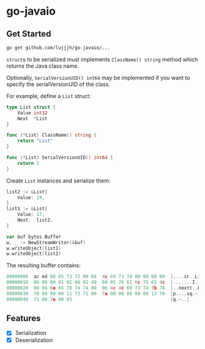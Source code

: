 # go-javaio

## Get Started

```sh
go get github.com/lujjjh/go-javaio/...
```

`struct`s to be serialized must implements `ClassName() string` method
which returns the Java class name.

Optionally, `SerialVersionUID() int64` may be implemented if you want to
specify the serialVersionUID of the class.

For example, define a `List` struct:

```go
type List struct {
	Value int32
	Next  *List
}

func (*List) ClassName() string {
	return "List"
}

func (*List) SerialVersionUID() int64 {
	return 1
}
```

Create `List` instances and serialize them:

```go
list2 := &List{
    Value: 19,
}
list1 := &List{
    Value: 17,
    Next:  list2,
}

var buf bytes.Buffer
w, _ := NewStreamWriter(&buf)
w.writeObject(list1)
w.writeObject(list2)
```

The resulting buffer contains:

```go
00000000  ac ed 00 05 73 72 00 04  4c 69 73 74 00 00 00 00  |....sr..List....|
00000010  00 00 00 01 02 00 02 49  00 05 76 61 6c 75 65 4c  |.......I..valueL|
00000020  00 04 6e 65 78 74 74 00  06 4c 4c 69 73 74 3b 78  |..nextt..LList;x|
00000030  70 00 00 00 11 73 71 00  7e 00 00 00 00 00 13 70  |p....sq.~......p|
00000040  71 00 7e 00 03                                    |q.~..|
```

## Features

- [x] Serialization
- [x] Deserialization
